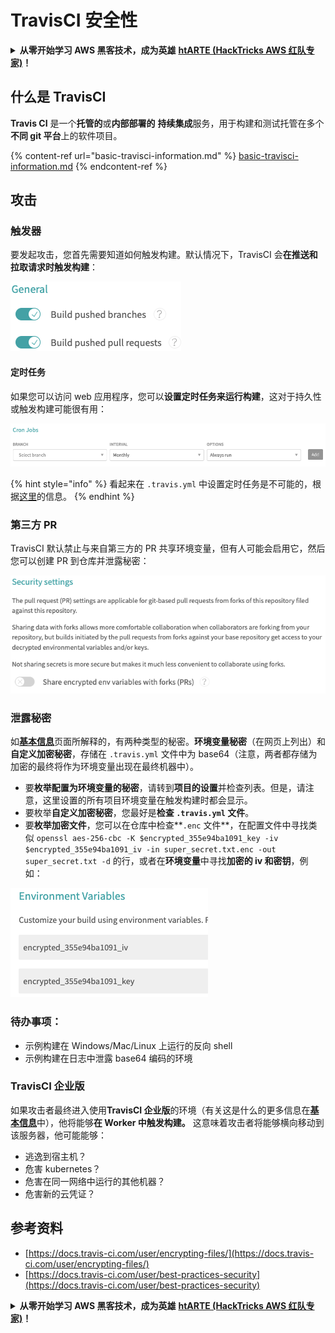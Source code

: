 # TravisCI 安全性

<details>

<summary><strong>从零开始学习 AWS 黑客技术，成为英雄</strong> <a href="https://training.hacktricks.xyz/courses/arte"><strong>htARTE (HackTricks AWS 红队专家)</strong></a><strong>！</strong></summary>

支持 HackTricks 的其他方式：

* 如果您想在 HackTricks 中看到您的**公司广告**或**下载 HackTricks 的 PDF**，请查看[**订阅计划**](https://github.com/sponsors/carlospolop)！
* 获取[**官方 PEASS & HackTricks 商品**](https://peass.creator-spring.com)
* 发现[**PEASS 家族**](https://opensea.io/collection/the-peass-family)，我们独家的[**NFTs 集合**](https://opensea.io/collection/the-peass-family)
* **加入** 💬 [**Discord 群组**](https://discord.gg/hRep4RUj7f) 或 [**telegram 群组**](https://t.me/peass) 或在 **Twitter** 🐦 上**关注**我 [**@carlospolopm**](https://twitter.com/carlospolopm)**。**
* **通过向** [**HackTricks**](https://github.com/carlospolop/hacktricks) 和 [**HackTricks Cloud**](https://github.com/carlospolop/hacktricks-cloud) github 仓库提交 PR 来分享您的黑客技巧。

</details>

## 什么是 TravisCI

**Travis CI** 是一个**托管的**或**内部部署的** **持续集成**服务，用于构建和测试托管在多个**不同 git 平台**上的软件项目。

{% content-ref url="basic-travisci-information.md" %}
[basic-travisci-information.md](basic-travisci-information.md)
{% endcontent-ref %}

## 攻击

### 触发器

要发起攻击，您首先需要知道如何触发构建。默认情况下，TravisCI 会**在推送和拉取请求时触发构建**：

![](<../../.gitbook/assets/image (19) (1).png>)

#### 定时任务

如果您可以访问 web 应用程序，您可以**设置定时任务来运行构建**，这对于持久性或触发构建可能很有用：

![](<../../.gitbook/assets/image (42).png>)

{% hint style="info" %}
看起来在 `.travis.yml` 中设置定时任务是不可能的，根据[这里](https://github.com/travis-ci/travis-ci/issues/9162)的信息。
{% endhint %}

### 第三方 PR

TravisCI 默认禁止与来自第三方的 PR 共享环境变量，但有人可能会启用它，然后您可以创建 PR 到仓库并泄露秘密：

![](<../../.gitbook/assets/image (1) (1) (1) (1) (1) (1) (1) (1).png>)

### 泄露秘密

如[**基本信息**](basic-travisci-information.md)页面所解释的，有两种类型的秘密。**环境变量秘密**（在网页上列出）和**自定义加密秘密**，存储在 `.travis.yml` 文件中为 base64（注意，两者都存储为加密的最终将作为环境变量出现在最终机器中）。

* 要**枚举配置为环境变量的秘密**，请转到**项目的设置**并检查列表。但是，请注意，这里设置的所有项目环境变量在触发构建时都会显示。
* 要枚举**自定义加密秘密**，您最好是**检查 `.travis.yml` 文件**。
* 要**枚举加密文件**，您可以在仓库中检查**`.enc` 文件**，在配置文件中寻找类似 `openssl aes-256-cbc -K $encrypted_355e94ba1091_key -iv $encrypted_355e94ba1091_iv -in super_secret.txt.enc -out super_secret.txt -d` 的行，或者在**环境变量**中寻找**加密的 iv 和密钥**，例如：

![](<../../.gitbook/assets/image (71).png>)

### 待办事项：

* 示例构建在 Windows/Mac/Linux 上运行的反向 shell
* 示例构建在日志中泄露 base64 编码的环境

### TravisCI 企业版

如果攻击者最终进入使用**TravisCI 企业版**的环境（有关这是什么的更多信息在[**基本信息**](basic-travisci-information.md#travisci-enterprise)中），他将能够**在 Worker 中触发构建。** 这意味着攻击者将能够横向移动到该服务器，他可能能够：

* 逃逸到宿主机？
* 危害 kubernetes？
* 危害在同一网络中运行的其他机器？
* 危害新的云凭证？

## 参考资料

* [https://docs.travis-ci.com/user/encrypting-files/](https://docs.travis-ci.com/user/encrypting-files/)
* [https://docs.travis-ci.com/user/best-practices-security](https://docs.travis-ci.com/user/best-practices-security)

<details>

<summary><strong>从零开始学习 AWS 黑客技术，成为英雄</strong> <a href="https://training.hacktricks.xyz/courses/arte"><strong>htARTE (HackTricks AWS 红队专家)</strong></a><strong>！</strong></summary>

支持 HackTricks 的其他方式：

* 如果您想在 HackTricks 中看到您的**公司广告**或**下载 HackTricks 的 PDF**，请查看[**订阅计划**](https://github.com/sponsors/carlospolop)！
* 获取[**官方 PEASS & HackTricks 商品**](https://peass.creator-spring.com)
* 发现[**PEASS 家族**](https://opensea.io/collection/the-peass-family)，我们独家的[**NFTs 集合**](https://opensea.io/collection/the-peass-family)
* **加入** 💬 [**Discord 群组**](https://discord.gg/hRep4RUj7f) 或 [**telegram 群组**](https://t.me/peass) 或在 **Twitter** 🐦 上**关注**我 [**@carlospolopm**](https://twitter.com/carlospolopm)**。**
* **通过向** [**HackTricks**](https://github.com/carlospolop/hacktricks) 和 [**HackTricks Cloud**](https://github.com/carlospolop/hacktricks-cloud) github 仓库提交 PR 来分享您的黑客技巧。

</details>
